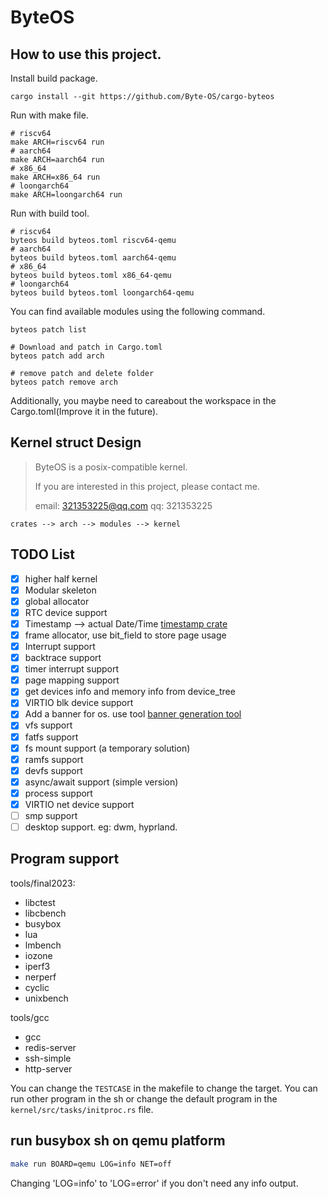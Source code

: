 # ByteOS

## How to use this project.

Install build package.
```shell
cargo install --git https://github.com/Byte-OS/cargo-byteos
```

Run with make file.

```shell
# riscv64
make ARCH=riscv64 run
# aarch64
make ARCH=aarch64 run
# x86_64
make ARCH=x86_64 run
# loongarch64
make ARCH=loongarch64 run
```

Run with build tool.

```shell
# riscv64
byteos build byteos.toml riscv64-qemu
# aarch64
byteos build byteos.toml aarch64-qemu
# x86_64
byteos build byteos.toml x86_64-qemu
# loongarch64
byteos build byteos.toml loongarch64-qemu
```

You can find available modules using the following command.

```shell
byteos patch list

# Download and patch in Cargo.toml
byteos patch add arch

# remove patch and delete folder
byteos patch remove arch
```

Additionally, you maybe need to careabout the workspace in the Cargo.toml(Improve it in the future).

## Kernel struct Design

> ByteOS is a posix-compatible kernel.
>
> If you are interested in this project, please contact me.
>
> email: 321353225@qq.com  qq: 321353225

```plain
crates --> arch --> modules --> kernel
```

## TODO List
- [x] higher half kernel
- [x] Modular skeleton
- [x] global allocator
- [x] RTC device support
- [x] Timestamp --> actual Date/Time [timestamp crate](crates/timestamp/)
- [x] frame allocator, use bit_field to store page usage
- [x] Interrupt support
- [x] backtrace support
- [x] timer interrupt support
- [x] page mapping support
- [x] get devices info and memory info from device_tree
- [x] VIRTIO blk device support
- [x] Add a banner for os. use tool [banner generation tool](http://patorjk.com/software/taag/#p=display&f=Big&t=ByteOS)
- [x] vfs support
- [x] fatfs support
- [x] fs mount support (a temporary solution)
- [x] ramfs support
- [x] devfs support
- [x] async/await support (simple version)
- [x] process support
- [x] VIRTIO net device support
- [ ] smp support
- [ ] desktop support. eg: dwm, hyprland.

## Program support


tools/final2023:

- libctest
- libcbench
- busybox
- lua
- lmbench
- iozone
- iperf3
- nerperf
- cyclic
- unixbench

tools/gcc

- gcc
- redis-server
- ssh-simple
- http-server

You can change the `TESTCASE` in the makefile to change the target. You can run other program in the sh or change the default program in the `kernel/src/tasks/initproc.rs` file.

## run busybox sh on qemu platform

```bash
make run BOARD=qemu LOG=info NET=off
```

Changing 'LOG=info' to 'LOG=error' if you don't need any info output.
